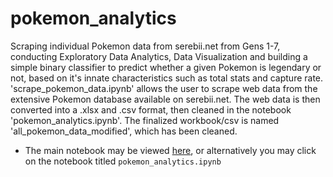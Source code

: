 # pokemon_analytics
Scraping individual Pokemon data from serebii.net from Gens 1-7, conducting Exploratory Data Analytics, Data Visualization and building a simple binary classifier to predict whether a given Pokemon is legendary or not, based on it's innate characteristics such as total stats and capture rate.
'scrape_pokemon_data.ipynb' allows the user to scrape web data from the extensive Pokemon database available on serebii.net.
The web data is then converted into a .xlsx and .csv format, then cleaned in the notebook 'pokemon_analytics.ipynb'.
The finalized workbook/csv is named 'all_pokemon_data_modified', which has been cleaned.

- The main notebook may be viewed [here](https://github.com/Yihan2407/pokemon_analytics/blob/main/pokemon_analytics.ipynb), or alternatively you may click on the notebook titled `pokemon_analytics.ipynb`
